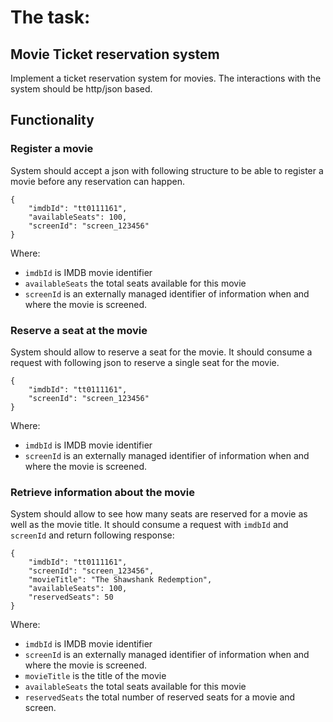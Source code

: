 # The task: 

## Movie Ticket reservation system

Implement a ticket reservation system for movies. The interactions with the system should be http/json based.

## Functionality

### Register a movie

System should accept a json with following structure to be able to register a movie before any reservation can happen.

    {
        "imdbId": "tt0111161",
        "availableSeats": 100,
        "screenId": "screen_123456"
    }   

Where:

* `imdbId` is IMDB movie identifier
* `availableSeats` the total seats available for this movie
* `screenId` is an externally managed identifier of information when and where the movie is screened.

### Reserve a seat at the movie

System should allow to reserve a seat for the movie. It should consume a request with following json to reserve a single seat for the movie.

    {
        "imdbId": "tt0111161",
        "screenId": "screen_123456"
    }   

Where:

* `imdbId` is IMDB movie identifier
* `screenId` is an externally managed identifier of information when and where the movie is screened.

### Retrieve information about the movie

System should allow to see how many seats are reserved for a movie as well as the movie title.
It should consume a request with `imdbId` and `screenId` and return following response:

    {
        "imdbId": "tt0111161",
        "screenId": "screen_123456",
        "movieTitle": "The Shawshank Redemption",
        "availableSeats": 100,
        "reservedSeats": 50
    }   


Where:


* `imdbId` is IMDB movie identifier
* `screenId` is an externally managed identifier of information when and where the movie is screened.
* `movieTitle` is the title of the movie
* `availableSeats` the total seats available for this movie
* `reservedSeats` the total number of reserved seats for a movie and screen.

